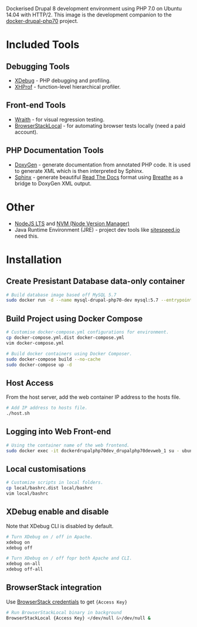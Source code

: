 Dockerised Drupal 8 development environment using PHP 7.0 on Ubuntu 14.04 with HTTP/2. This image is the development companion to the [docker-drupal-php70](https://github.com/andrewholgate/docker-drupal-php70) project.

# Included Tools

## Debugging Tools

- [XDebug](http://www.xdebug.org/) - PHP debugging and profiling.
- [XHProf](http://pecl.php.net/package/xhprof) - function-level hierarchical profiler.

## Front-end Tools

- [Wraith](https://github.com/BBC-News/wraith) - for visual regression testing.
- [BrowserStackLocal](https://www.browserstack.com) - for automating browser tests locally (need a paid account).

## PHP Documentation Tools

- [DoxyGen](http://www.doxygen.org) - generate documentation from annotated PHP code. It is used to generate XML which is then interpreted by Sphinx.
- [Sphinx](http://sphinx-doc.org/) - generate beautiful [Read The Docs](http://docs.readthedocs.org/en/latest/) format using [Breathe](https://breathe.readthedocs.org/) as a bridge to DoxyGen XML output.

# Other
- [NodeJS LTS](https://nodejs.org/) and [NVM (Node Version Manager)](https://github.com/creationix/nvm)
- Java Runtime Environment (JRE) - project dev tools like [sitespeed.io](http://www.sitespeed.io/) need this.

# Installation

## Create Presistant Database data-only container

```bash
# Build database image based off MySQL 5.7
sudo docker run -d --name mysql-drupal-php70-dev mysql:5.7 --entrypoint /bin/echo MySQL data-only container for Drupal Dev MySQL
```

## Build Project using Docker Compose

```bash
# Customise docker-compose.yml configurations for environment.
cp docker-compose.yml.dist docker-compose.yml
vim docker-compose.yml

# Build docker containers using Docker Composer.
sudo docker-compose build --no-cache
sudo docker-compose up -d
```

## Host Access

From the host server, add the web container IP address to the hosts file.

```bash
# Add IP address to hosts file.
./host.sh
```

## Logging into Web Front-end

```bash
# Using the container name of the web frontend.
sudo docker exec -it dockerdrupalphp70dev_drupalphp70devweb_1 su - ubuntu
```

## Local customisations

```bash
# Customize scripts in local folders.
cp local/bashrc.dist local/bashrc
vim local/bashrc
```

## XDebug enable and disable

Note that XDebug CLI is disabled by default.

```bash
# Turn XDebug on / off in Apache.
xdebug on
xdebug off

# Turn XDebug on / off fopr both Apache and CLI.
xdebug on-all
xdebug off-all
```

## BrowserStack integration

Use [BrowserStack credentials](https://www.browserstack.com/accounts/settings) to get `{Access Key}`

```bash
# Run BrowserStackLocal binary in background
BrowserStackLocal {Access Key} </dev/null &>/dev/null &
```
